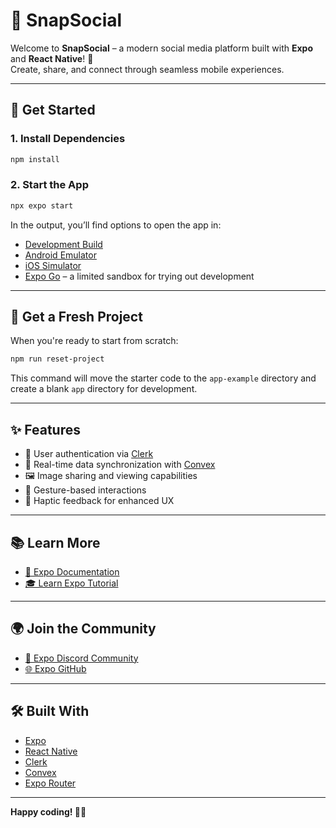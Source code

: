 
# 📸 SnapSocial

Welcome to **SnapSocial** – a modern social media platform built with **Expo** and **React Native**! 👋  
Create, share, and connect through seamless mobile experiences.

---

## 🚀 Get Started

### 1. Install Dependencies

```bash
npm install
```

### 2. Start the App

```bash
npx expo start
```

In the output, you’ll find options to open the app in:

- [Development Build](https://docs.expo.dev/develop/development-builds/introduction/)
- [Android Emulator](https://docs.expo.dev/workflow/android-studio-emulator/)
- [iOS Simulator](https://docs.expo.dev/workflow/ios-simulator/)
- [Expo Go](https://expo.dev/go) – a limited sandbox for trying out development

---

## 🧼 Get a Fresh Project

When you're ready to start from scratch:

```bash
npm run reset-project
```

This command will move the starter code to the `app-example` directory and create a blank `app` directory for development.

---

## ✨ Features

- 🔐 User authentication via [Clerk](https://clerk.dev)
- 🔄 Real-time data synchronization with [Convex](https://convex.dev)
- 🖼️ Image sharing and viewing capabilities
- 🤏 Gesture-based interactions
- 📳 Haptic feedback for enhanced UX

---

## 📚 Learn More

- [📘 Expo Documentation](https://docs.expo.dev/)
- [🎓 Learn Expo Tutorial](https://docs.expo.dev/tutorial/introduction/)

---

## 🌍 Join the Community

- [💬 Expo Discord Community](https://chat.expo.dev)
- [🌐 Expo GitHub](https://github.com/expo/expo)

---

## 🛠️ Built With

- [Expo](https://expo.dev)
- [React Native](https://reactnative.dev)
- [Clerk](https://clerk.dev)
- [Convex](https://convex.dev)
- [Expo Router](https://expo.github.io/router/docs)

---

**Happy coding! 📱✨**
